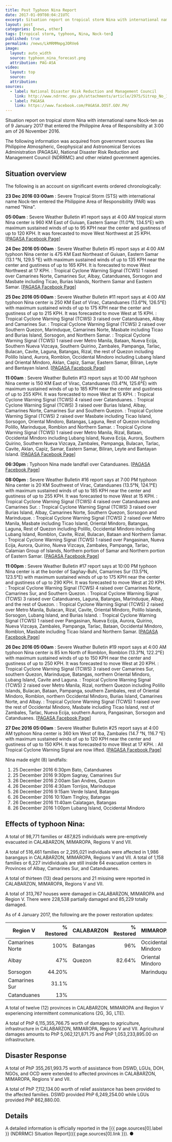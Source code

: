 ```yaml
---
title: Post Typhoon Nina Report
date: 2017-01-09T08:04:21UTC
excerpt: Situation report on tropical storm Nina with international name Nock-ten as of 9 January 2017 that entered the Philippine Area of Responsibility at 3:00 am of 26 November 2016.
layout: post
categories: [news, other]
tags: [tropical storm, typhoon, Nina, Nock-ten]
published: true
permalink: /news/LkMRMMmpgJORVe6
image:
  layout: auto_width
  source: typhoon_nina_forecast.png
  attribution: PAG-ASA
video:
  layout: top
  source: 
  attribution: 
sources:
  - label: National Disaster Risk Reduction and Management Council
    link: http://www.ndrrmc.gov.ph/attachments/article/2975/Sitrep_No_13_re_Preparedness_Measures_and_Effects_of_TY_NINA_(NOCK-TEN)_as_of_09JAN2017_0800H.pdf
  - label: PAGASA
    link: https://www.facebook.com/PAGASA.DOST.GOV.PH/
---
```


Situation report on tropical storm Nina with international name Nock-ten as of 9 January 2017 that entered the Philippine Area of Responsibility at 3:00 am of 26 November 2016.

The following information was acquired from government sources like Philippine Atmospheric, Geophysical and Astronomical Services Administration (PAGASA), National Disaster Risk Reduction and Management Council (NDRRMC) and other related government agencies.

## Situation overview

The following is an account on significant events ordered chronologically:

__23 Dec 2016 03:00am__
: Severe Tropical Storm (STS) with international name Nock-ten entered the Philippine Area of Responsibility (PAR) was named "Nina".

__05:00am__
: Severe Weather Bulletin #1 report says at 4:00 AM tropical storm Nina center is 960 KM East of Guiuan, Eastern Samar (11.0°N, 134.5°E) with maximum sustained winds of up to 95 KPH near the center and gustiness of up to 120 KPH. It was forecasted to move West Northwest at 25 KPH. [[PAGASA Facebook Page](https://www.facebook.com/PAGASA.DOST.GOV.PH/posts/1155280647915176)]

__24 Dec 2016 05:00am__
: Severe Weather Bulletin #5 report says at 4:00 AM typhoon Nina center is 475 KM East Northeast of Guiuan, Eastern Samar (13.1 °N, 129.5 °E) with maximum sustained winds of up to 135 KPH near the center and gustiness of up to 165 KPH. It is forecasted to move West Northwest at 17 KPH.
: Tropical Cyclone Warning Signal (TCWS) 1 raised over Camarines Norte, Camarines Sur, Albay, Catanduanes, Sorsogon and Masbate including Ticao, Burias Islands, Northern Samar and Eastern Samar. [[PAGASA Facebook Page](https://www.facebook.com/PAGASA.DOST.GOV.PH/posts/1156444514465456)]

__25 Dec 2016 05:00am__
: Severe Weather Bulletin #11 report says at 4:00 AM typhoon Nina center is 250 KM East of Virac, Catanduanes (13.6°N, 126.5°E) with maximum sustained winds of up to 175 KPH near the center and gustiness of up to 215 KPH. It was forecasted to move West at 15 KPH.
: Tropical Cyclone Warning Signal (TCWS) 3 raised over Catanduanes, Albay and Camarines Sur.
: Tropical Cyclone Warning Signal (TCWS) 2 raised over Southern Quezon, Marinduque, Camarines Norte, Masbate including Ticao and Burias Island, Sorsogon, and Northern Samar.
: Tropical Cyclone Warning Signal (TCWS) 1 raised over Metro Manila, Bataan, Nueva Ecija, Southern Nueva Vizcaya, Southern Quirino, Zambales, Pampanga, Tarlac, Bulacan, Cavite, Laguna, Batangas, Rizal, the rest of Quezon including Polillo Island, Aurora, Romblon, Occidental Mindoro including Lubang Island and Oriental Mindoro, Aklan, Capiz, Samar, Eastern Samar, Biliran, Leyte and Bantayan Island. [[PAGASA Facebook Page](https://www.facebook.com/PAGASA.DOST.GOV.PH/posts/1158139580962616)]

__11:00am__
: Severe Weather Bulletin #13 report says at 10:00 AM typhoon Nina center is 150 KM East of Virac, Catanduanes (13.4°N, 125.6°E) with maximum sustained winds of up to 185 KPH near the center and gustiness of up to 255 KPH. It was forecasted to move West at 15 KPH.
: Tropical Cyclone Warning Signal (TCWS) 4 raised over Catanduanes.
: Tropical Cyclone Warning Signal (TCWS) 3 raised over Burias Island, Albay, Camarines Norte, Camarines Sur and Southern Quezon.
: Tropical Cyclone Warning Signal (TCWS) 2 raised over Masbate including Ticao Island, Sorsogon, Oriental Mindoro, Batangas, Laguna, Rest of Quezon including Polillo, Marinduque, Romblon and Northern Samar.
: Tropical Cyclone Warning Signal (TCWS) 1 raised over Metro Manila, Rizal, Bataan, Occidental Mindoro including Lubang Island, Nueva Ecija, Aurora, Southern Quirino, Southern Nueva Vizcaya, Zambales, Pampanga, Bulacan, Tarlac, Cavite, Aklan, Capiz, Samar, Eastern Samar, Biliran, Leyte and Bantayan Island. [[PAGASA Facebook Page](https://www.facebook.com/PAGASA.DOST.GOV.PH/posts/1158566404253267)]

__06:30pm__
: Typhoon Nina made landfall over Catanduanes. [[PAGASA Facebook Page](https://www.facebook.com/PAGASA.DOST.GOV.PH/posts/1155280647915176)]

__08:00pm__
: Severe Weather Bulletin #16 report says at 7:00 PM typhoon Nina center is 20 KM Southwest of Virac, Catanduanes (13.5°N, 124.1°E) with maximum sustained winds of up to 185 KPH near the center and gustiness of up to 255 KPH. It was forecasted to move West at 15 KPH.
: Tropical Cyclone Warning Signal (TCWS) 4 raised over Catanduanes and Camarines Sur.
: Tropical Cyclone Warning Signal (TCWS) 3 raised over Burias Island, Albay, Camarines Norte, Southern Quezon, Sorsogon and Marinduque.
: Tropical Cyclone Warning Signal (TCWS) 2 raised over Metro Manila, Masbate including Ticao Island, Oriental Mindoro, Batangas, Laguna, Rest of Quezon including Polillo, Occidental Mindoro including Lubang Island, Romblon, Cavite, Rizal, Bulacan,  Bataan and Northern Samar.
: Tropical Cyclone Warning Signal (TCWS) 1 raised over Pangasinan, Nueva Ecija, Aurora, Quirino, Nueva Vizcaya, Zambales, Pampanga, Tarlac, Calamian Group of Islands, Northern portion of Samar and Northern portion of Eastern Samar. [[PAGASA Facebook Page](https://www.facebook.com/PAGASA.DOST.GOV.PH/posts/1159241070852467)]

__11:00pm__
: Severe Weather Bulletin #17 report says at 10:00 PM typhoon Nina center is at the border of Sagñay-Buhi, Camarines Sur (13.5°N, 123.5°E) with maximum sustained winds of up to 175 KPH near the center and gustiness of up to 290 KPH. It was forecasted to move West at 20 KPH.
: Tropical Cyclone Warning Signal (TCWS) 4 raised over Camarines Norte, Camarines Sur, and Southern Quezon.
: Tropical Cyclone Warning Signal (TCWS) 3 raised over Catanduanes, Laguna, Batangas, Marinduque, Albay, and the rest of Quezon.
: Tropical Cyclone Warning Signal (TCWS) 2 raised over Metro Manila, Bulacan, Rizal, Cavite, Oriental Mindoro, Polillo Islands, Sorsogon, Lubang Island, and Burias Island.
: Tropical Cyclone Warning Signal (TCWS) 1 raised over Pangasinan, Nueva Ecija, Aurora, Quirino, Nueva Vizcaya, Zambales, Pampanga, Tarlac, Bataan, Occidental Mindoro, Romblon, Masbate including Ticao Island and Northern Samar. [[PAGASA Facebook Page](https://www.facebook.com/PAGASA.DOST.GOV.PH/posts/1159516440824930)]

__26 Dec 2016 05:00am__
: Severe Weather Bulletin #19 report says at 4:00 AM typhoon Nina center is 85 km North of Romblon, Romblon (13.3°N, 122.2°E) with maximum sustained winds of up to 150 KPH near the center and gustiness of up to 250 KPH. It was forecasted to move West at 20 KPH.
: Tropical Cyclone Warning Signal (TCWS) 3 raised over Camarines Sur, southern Quezon, Marinduque, Batangas, northern Oriental Mindoro, Lubang Island, Cavite and Laguna.
: Tropical Cyclone Warning Signal (TCWS) 2 raised over Metro Manila, Rizal, northern Quezon including Polillo Islands, Bulacan, Bataan, Pampanga, southern Zambales, rest of Oriental Mindoro, Romblon, northern Occidental Mindoro, Burias Island, Camarines Norte, and Albay.
: Tropical Cyclone Warning Signal (TCWS) 1 raised over the rest of Occidental Mindoro, Masbate including Ticao Island, rest of Zambales, Tarlac, Nueva Ecija, southern Aurora, Pangasinan, Sorsogon and Catanduanes. [[PAGASA Facebook Page](https://www.facebook.com/PAGASA.DOST.GOV.PH/posts/1160016974108210)]

__27 Dec 2016 05:00am__
: Severe Weather Bulletin #25 report says at 4:00 AM typhoon Nina center is 360 km West of Iba, Zambales (14.7 °N, 116.7 °E) with maximum sustained winds of up to 120 KPH near the center and gustiness of up to 150 KPH. It was forecasted to move West at 17 KPH.
: All Tropical Cyclone Warning Signal are now lifted. [[PAGASA Facebook Page](https://www.facebook.com/PAGASA.DOST.GOV.PH/posts/1161013920675182)]

Nina made eight (8) landfalls:

1. 25 December 2016 6:30pm Bato, Catanduanes
2. 25 December 2016 9:30pm Sagnay, Camarines Sur
3. 26 December 2016 2:00am San Andres, Quezon
4. 26 December 2016 4:30am Torrijos, Marinduque
5. 26 December 2016 9:15am Verde Island, Batangas
6. 26 December 2016 10:10am Tingloy, Batangas
7. 26 December 2016 11:40am Calatagan, Batangas
8. 26 December 2016 1:00pm Lubang Island, Occidental Mindoro

## Effects of typhoon Nina:

A total of 98,771 families or 487,825 individuals were pre-emptively evacuated in CALABARZON, MIMAROPA, Regions V and VII.

A total of 516,461 families or 2,295,021 individuals were affected in 1,986 barangays in CALABARZON, MIMAROPA, Regions V and VII.
A total of 1,158 families or 6,227 invidividuals are still inside 64 evacuation centers in Provinces of Albay, Camarines Sur, and Catanduanes.

A total of thirteen (13) dead persons and 21 missing were reported in CALABARZON, MIMAROPA, Regions V and VII.

A total of 313,767 houses were damaged in CALABARZON, MIMAROPA and Region V. There were 228,538 partially damaged and 85,229 totally damaged.

As of 4 January 2017, the following are the power restoration updates:

| Region V        | % Restored | CALABARZON      | % Restored | MIMAROPA           | % Restored |
|-----------------|-----------:|-----------------|-----------:|--------------------|-----------:|
| Camarines Norte | 100%       | Batangas        | 96%        | Occidental Mindoro | 99.5       |
| Albay           | 47%        | Quezon          | 82.64%     | Oriental Mindoro   | 82.27%     |
| Sorsogon        | 44.20%     |                 |            | Marinduque         | 14.29      |
| Camarines Sur   | 31.1%      |                 |            |                    |            |
| Catanduanes     | 13%        |                 |            |                    |            |

A total of twelve (12) provinces in CALABARZON, MIMAROPA and Region V experiencing intermittent communications (2G, 3G, LTE).

A total of PhP 6,115,355,766.75 worth of damages to agriculture, infrastructure in CALABARZON, MIMAROPA, Regions V and VII.
Agricultural damages amounts to PhP 5,062,121,871.75 and PhP 1,053,233,895.00 on infrastructure.

## Disaster Response

A total of PhP 355,261,993.75 worth of assistance from DSWD, LGUs, DOH, NGOs, and OCD were extended to affected provinces in CALABARZON, MIMAROPA, Regions V and VII.

A total of PhP 7,112,134.00 worth of relief assistance has been provided to the affected families. DSWD provided PhP 6,249,254.00 while LGUs provided PhP 862,880.00.

## Details

A detailed information is officially reported in the [{{ page.sources[0].label }} (NDRRMC) Situation Report]({{ page.sources[0].link }}).
&#x25cf;
